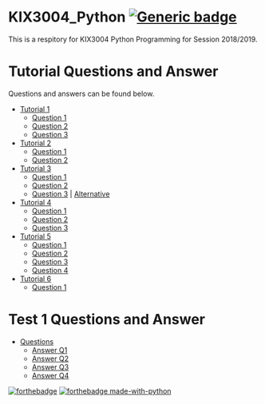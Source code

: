 # KIX3004_Python  [![Generic badge](https://img.shields.io/badge/Updated%20to-Tutorial%206-blue.svg)](https://shields.io/)
This is a respitory for KIX3004 Python Programming for Session 2018/2019.

# Tutorial Questions and Answer
Questions and answers can be found below.
* [Tutorial 1](https://github.com/khvmaths/KIX3004_Python/blob/master/Questions/KIX3004_Tutorial01.pdf)
  - [Question 1](https://github.com/khvmaths/KIX3004_Python/blob/master/Tut1/T1Q1.py)
  - [Question 2](https://github.com/khvmaths/KIX3004_Python/blob/master/Tut1/T1Q2.py)
  - [Question 3](https://github.com/khvmaths/KIX3004_Python/blob/master/Tut1/T1Q3.py)
* [Tutorial 2](https://github.com/khvmaths/KIX3004_Python/blob/master/Questions/KIX3004_Tutorial02.pdf)
  - [Question 1](https://github.com/khvmaths/KIX3004_Python/blob/master/Tut2/T2Q1.py)
  - [Question 2](https://github.com/khvmaths/KIX3004_Python/blob/master/Tut2/T2Q2.py)
* [Tutorial 3](https://github.com/khvmaths/KIX3004_Python/blob/master/Questions/KIX3004_Tutorial03.pdf)
  - [Question 1](https://github.com/khvmaths/KIX3004_Python/blob/master/Tut3/T3Q1.py)
  - [Question 2](https://github.com/khvmaths/KIX3004_Python/blob/master/Tut3/T3Q2.py)
  - [Question 3](https://github.com/khvmaths/KIX3004_Python/blob/master/Tut3/T3Q3.py) | [Alternative](https://github.com/khvmaths/KIX3004_Python/blob/master/Tut3/T3Q3Numpy.py)
* [Tutorial 4](https://github.com/khvmaths/KIX3004_Python/blob/master/Questions/KIX3004_Tutorial04.pdf)
  - [Question 1](https://github.com/khvmaths/KIX3004_Python/blob/master/Tut4/T4Q1.py)
  - [Question 2](https://github.com/khvmaths/KIX3004_Python/blob/master/Tut4/T4Q2.py)
  - [Question 3](https://github.com/khvmaths/KIX3004_Python/blob/master/Tut4/T4Q3.py)
* [Tutorial 5](https://github.com/khvmaths/KIX3004_Python/blob/master/Questions/KIX3004_Tutorial05.pdf)
  - [Question 1](https://github.com/khvmaths/KIX3004_Python/blob/master/Tut5/T5Q1.py)
  - [Question 2](https://github.com/khvmaths/KIX3004_Python/blob/master/Tut5/T5Q2.py)
  - [Question 3](https://github.com/khvmaths/KIX3004_Python/blob/master/Tut5/T5Q3.py)
  - [Question 4](https://github.com/khvmaths/KIX3004_Python/blob/master/Tut5/T5Q4.py)
* [Tutorial 6](https://github.com/khvmaths/KIX3004_Python/blob/master/Questions/KIX3004_Tutorial06.pdf)
  - [Question 1](https://github.com/khvmaths/KIX3004_Python/blob/master/Tut1/T6Q1.py)

# Test 1 Questions and Answer
* [Questions](https://github.com/khvmaths/KIX3004_Python/blob/master/Questions/KIX3004_Test1.pdf)
  - [Answer Q1](https://github.com/khvmaths/KIX3004_Python/blob/master/Test1/A1.py)
  - [Answer Q2](https://github.com/khvmaths/KIX3004_Python/blob/master/Test1/A2.py)
  - [Answer Q3](https://github.com/khvmaths/KIX3004_Python/blob/master/Test1/A3.py)
  - [Answer Q4](https://github.com/khvmaths/KIX3004_Python/blob/master/Test1/A4.py)

[![forthebadge](https://forthebadge.com/images/badges/built-with-love.svg)](https://forthebadge.com) [![forthebadge made-with-python](http://ForTheBadge.com/images/badges/made-with-python.svg)](https://www.python.org/)
